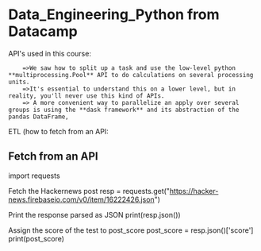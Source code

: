 # Data_Engineering_Python from Datacamp

API's used in this course:


        =>We saw how to split up a task and use the low-level python **multiprocessing.Pool** API to do calculations on several processing units. 
        =>It's essential to understand this on a lower level, but in reality, you'll never use this kind of APIs.
        => A more convenient way to parallelize an apply over several groups is using the **dask framework** and its abstraction of the pandas DataFrame,
        
        
        
 ETL (how to fetch from an API:
              
## Fetch from an API

import requests

 Fetch the Hackernews post
resp = requests.get("https://hacker-news.firebaseio.com/v0/item/16222426.json")

 Print the response parsed as JSON
print(resp.json())

 Assign the score of the test to post_score
post_score = resp.json()['score']
print(post_score)
